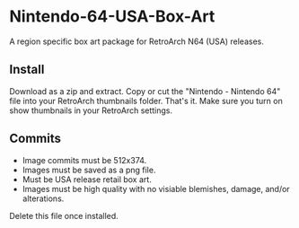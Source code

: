 # Nintendo-64-USA-Box-Art
A region specific box art package for RetroArch N64 (USA) releases.

## Install
Download as a zip and extract. Copy or cut the "Nintendo - Nintendo 64" file into your RetroArch thumbnails folder. That's it.
Make sure you turn on show thumbnails in your RetroArch settings.

## Commits
- Image commits must be 512x374.
- Images must be saved as a png file.
- Must be USA release retail box art.
- Images must be high quality with no visiable blemishes, damage, and/or alterations.

Delete this file once installed.

